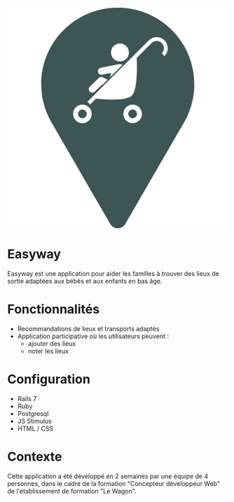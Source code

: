 ![logotype](app/assets/images/logo.png)
# Easyway
Easyway est une application pour aider les familles à trouver des lieux de sortie adaptées aux bébés et aux enfants en bas âge.

# Fonctionnalités
- Recommandations de lieux et transports adaptés
- Application participative où les utilisateurs peuvent :
  - ajouter des lieux
  - noter les lieux

# Configuration
- Rails 7
- Ruby
- Postgresql
- JS Stimulus
- HTML / CSS

# Contexte
Cette application a été développé en 2 semaines par une équipe de 4 personnes, dans le cadre de la formation "Concepteur développeur Web" de l'établissement de formation "Le Wagon".
